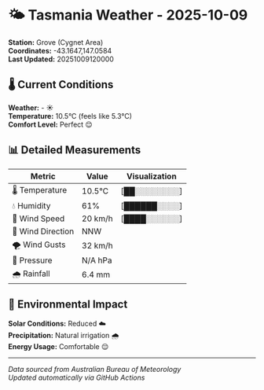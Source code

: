# 🌤️ Tasmania Weather - 2025-10-09

**Station:** Grove (Cygnet Area)  
**Coordinates:** -43.1647,147.0584  
**Last Updated:** 20251009120000

## 🌡️ Current Conditions

**Weather:** - ☀️  
**Temperature:** 10.5°C (feels like 5.3°C)  
**Comfort Level:** Perfect 😌

## 📊 Detailed Measurements

| Metric | Value | Visualization |
|--------|-------|---------------|
| 🌡️ Temperature | 10.5°C | [██░░░░░░░░] |
| 💧 Humidity | 61% | [██████░░░░] |
| 💨 Wind Speed | 20 km/h | [████░░░░░░] |
| 🧭 Wind Direction | NNW | |
| 🌪️ Wind Gusts | 32 km/h | |
| 🔽 Pressure | N/A hPa | |
| 🌧️ Rainfall | 6.4 mm | |

## 🌱 Environmental Impact

**Solar Conditions:** Reduced ☁️  
**Precipitation:** Natural irrigation 🌧️  
**Energy Usage:** Comfortable 😌

---
*Data sourced from Australian Bureau of Meteorology*  
*Updated automatically via GitHub Actions*
